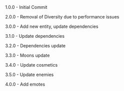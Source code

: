 1.0.0 - Initial Commit

2.0.0 - Removal of Diversity due to performance issues

3.0.0 - Add new entity, update dependencies

3.1.0 - Update dependencies

3.2.0 - Dependencies update

3.3.0 - Moons update

3.4.0 - Update cosmetics

3.5.0 - Update enemies

4.0.0 - Add emotes
